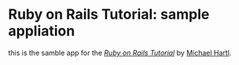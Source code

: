 # Ruby on Rails Tutorial: sample appliation

this is the samble app for the [*Ruby on Rails Tutorial*](http://railstutorial.org/)
by [Michael Hartl](http://michaelhartl.com/).

